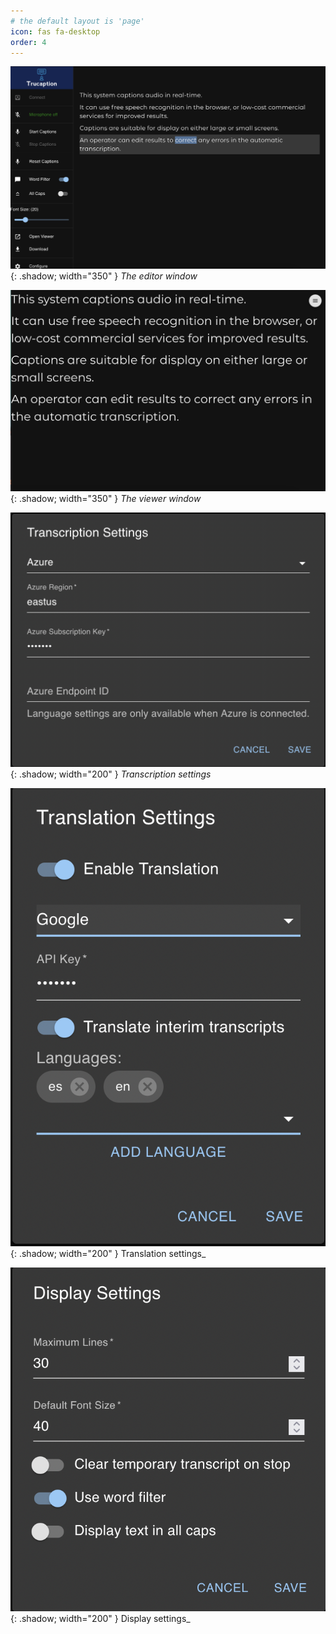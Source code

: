 ```yaml
---
# the default layout is 'page'
icon: fas fa-desktop
order: 4
---
```


![Editor Window](/assets/img/screenshots/editor.png){: .shadow; width="350" }
_The editor window_

![Viewer Window](/assets/img/screenshots/viewer.png){: .shadow; width="350" }
_The viewer window_

![Transcription Settings](/assets/img/screenshots/transcription-settings.png){: .shadow; width="200" }
_Transcription settings_

![Translation Settings](/assets/img/screenshots/translation-settings.png){: .shadow; width="200" }
Translation settings_

![Display Settings](/assets/img/screenshots/display-settings.png){: .shadow; width="200" }
Display settings_
